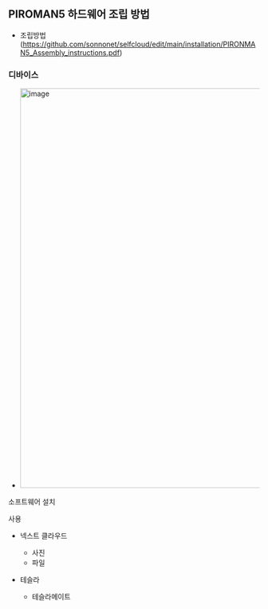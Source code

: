 
## PIROMAN5 하드웨어  조립 방법
  - 조립방법(https://github.com/sonnonet/selfcloud/edit/main/installation/PIRONMAN5_Assembly_instructions.pdf)

### 디바이스 
-  <img width="800" alt="image" src="https://github.com/jeonghoonkang/selfcloud/assets/4180063/212087a6-6af8-4608-ae41-56a3e213a949">


소프트웨어 설치

사용
- 넥스트 클라우드
  - 사진
  - 파일 

- 테슬라 
  - 테슬라메이트 
